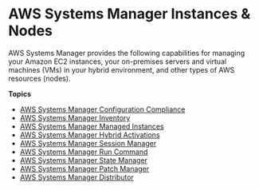 # AWS Systems Manager Instances & Nodes<a name="systems-manager-instances-and-nodes"></a>

AWS Systems Manager provides the following capabilities for managing your Amazon EC2 instances, your on\-premises servers and virtual machines \(VMs\) in your hybrid environment, and other types of AWS resources \(nodes\)\. 

**Topics**
+ [AWS Systems Manager Configuration Compliance](systems-manager-compliance.md)
+ [AWS Systems Manager Inventory](systems-manager-inventory.md)
+ [AWS Systems Manager Managed Instances](managed_instances.md)
+ [AWS Systems Manager Hybrid Activations](activations.md)
+ [AWS Systems Manager Session Manager](session-manager.md)
+ [AWS Systems Manager Run Command](execute-remote-commands.md)
+ [AWS Systems Manager State Manager](systems-manager-state.md)
+ [AWS Systems Manager Patch Manager](systems-manager-patch.md)
+ [AWS Systems Manager Distributor](distributor.md)